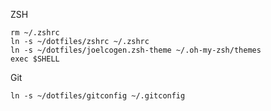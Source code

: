 ZSH

    rm ~/.zshrc
    ln -s ~/dotfiles/zshrc ~/.zshrc
    ln -s ~/dotfiles/joelcogen.zsh-theme ~/.oh-my-zsh/themes
    exec $SHELL

Git

    ln -s ~/dotfiles/gitconfig ~/.gitconfig

